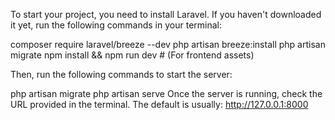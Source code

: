 To start your project, you need to install Laravel. If you haven't downloaded it yet, run the following commands in your terminal:

composer require laravel/breeze --dev
php artisan breeze:install
php artisan migrate
npm install && npm run dev # (For frontend assets)

Then, run the following commands to start the server:

php artisan migrate
php artisan serve
Once the server is running, check the URL provided in the terminal. The default is usually:
http://127.0.0.1:8000
